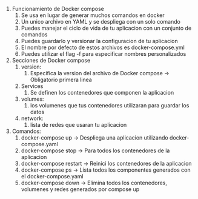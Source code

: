 1. Funcionamiento de Docker compose
   1. Se usa en lugar de generar muchos comandos en docker
   2. Un unico archivo en YAML y se despliega con un solo comando
   3. Puedes manejar el ciclo de vida de tu aplicacion con un conjunto de comandos
   4. Puedes guardarlo y versionar la configuracion de tu aplicacion
   5. El nombre por defecto de estos archivos es docker-compose.yml
   6. Puedes utilizar el flag -f para especificar nombres personalizados
2. Secciones de Docker compose
   1. version:
      1. Especifica la version del archivo de Docker compose  ->  Obligatorio primera linea
   2. Services
      1. Se definen los contenedores que componen la aplicacion
   3. volumes:
      1. los volumenes que tus contenedores utilizaran para guardar los datos
   4. network:
      1. lista de redes que usaran tu aplicacion
3. Comandos:
   1. docker-compose up -> Despliega una aplicacion utilizando docker-compose.yaml
   2. docker-compose stop -> Para todos los contenedores de la aplicacion
   3. docker-compose restart  ->  Reinici los contenedores de la aplicacion
   4. docker-compose ps ->  Lista todos los componentes generados con el docker-compose.yaml
   5. docker-compose down ->  Elimina todos los contenedores, volumenes y redes generados por compose up